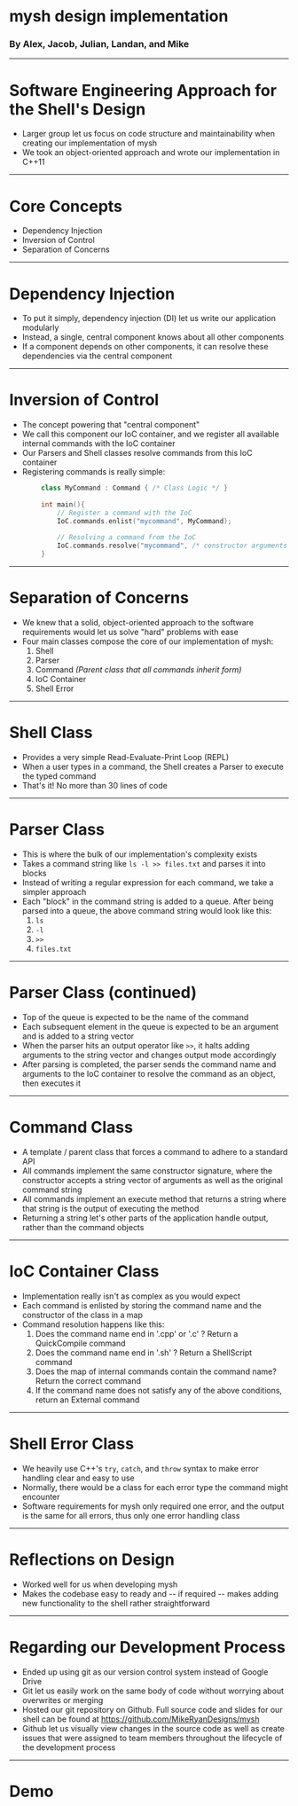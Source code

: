 # mysh design implementation
### By Alex, Jacob, Julian, Landan, and Mike

---

# Software Engineering Approach for the Shell's Design

* Larger group let us focus on code structure and maintainability when creating our implementation of mysh
* We took an object-oriented approach and wrote our implementation in C++11

---

# Core Concepts

* Dependency Injection
* Inversion of Control
* Separation of Concerns

---

# Dependency Injection

* To put it simply, dependency injection (DI) let us write our application modularly
* Instead, a single, central component knows about all other components
* If a component depends on other components, it can resolve these dependencies via the central component

---

# Inversion of Control

* The concept powering that "central component"
* We call this component our IoC container, and we register all available internal commands with the IoC container
* Our Parsers and Shell classes resolve commands from this IoC container
* Registering commands is really simple:

````cpp
        class MyCommand : Command { /* Class Logic */ }
    
        int main(){
            // Register a command with the IoC
            IoC.commands.enlist("mycommand", MyCommand);
            
            // Resolving a command from the IoC
            IoC.commands.resolve("mycommand", /* constructor arguments */);
        }
````
---

# Separation of Concerns
* We knew that a solid, object-oriented approach to the software requirements would let us solve "hard" problems with ease
* Four main classes compose the core of our implementation of mysh:
    1. Shell
    2. Parser
    3. Command _(Parent class that all commands inherit form)_
    4. IoC Container
    5. Shell Error

---

# Shell Class
* Provides a very simple Read-Evaluate-Print Loop (REPL)
* When a user types in a command, the Shell creates a Parser to execute the typed command
* That's it! No more than 30 lines of code

---

# Parser Class
* This is where the bulk of our implementation's complexity exists
* Takes a command string like `ls -l >> files.txt` and parses it into blocks
* Instead of writing a regular expression for each command, we take a simpler approach
* Each "block" in the command string is added to a queue. After being parsed into a queue, the above command string would look like this:
    1. `ls`
    2. `-l`
    3. `>>`
    4. `files.txt`

---

# Parser Class (continued)
* Top of the queue is expected to be the name of the command
* Each subsequent element in the queue is expected to be an argument and is added to a string vector
* When the parser hits an output operator like `>>`, it halts adding arguments to the string vector and changes output mode accordingly
* After parsing is completed, the parser sends the command name and arguments to the IoC container to resolve the command as an object, then executes it

---

# Command Class
* A template / parent class that forces a command to adhere to a standard API
* All commands implement the same constructor signature, where the constructor accepts a string vector of arguments as well as the original command string
* All commands implement an execute method that returns a string where that string is the output of executing the method
* Returning a string let's other parts of the application handle output, rather than the command objects

---

# IoC Container Class
* Implementation really isn't as complex as you would expect
* Each command is enlisted by storing the command name and the constructor of the class in a map
* Command resolution happens like this:
    1. Does the command name end in '.cpp' or '.c' ? Return a QuickCompile command
    2. Does the command name end in '.sh' ? Return a ShellScript command
    3. Does the map of internal commands contain the command name? Return the correct command
    4. If the command name does not satisfy any of the above conditions, return an External command

---

# Shell Error Class
* We heavily use C++'s `try`, `catch`, and `throw` syntax to make error handling clear and easy to use
* Normally, there would be a class for each error type the command might encounter
* Software requirements for mysh only required one error, and the output is the same for all errors, thus only one error handling class

---

# Reflections on Design
* Worked well for us when developing mysh
* Makes the codebase easy to ready and -- if required -- makes adding new functionality to the shell rather straightforward

---

# Regarding our Development Process
* Ended up using git as our version control system instead of Google Drive
* Git let us easily work on the same body of code without worrying about overwrites or merging
* Hosted our git repository on Github. Full source code and slides for our shell can be found at https://github.com/MikeRyanDesigns/mysh
* Github let us visually view changes in the source code as well as create issues that were assigned to team members throughout the lifecycle of the development process

---

# Demo
